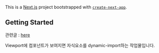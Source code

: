 This is a [Next.js](https://nextjs.org/) project bootstrapped with [`create-next-app`](https://github.com/vercel/next.js/tree/canary/packages/create-next-app).

## Getting Started

관련글 : [here](https://minify.tistory.com/46)

Viewport에 컴포넌트가 보여지면 자식요소를 dynamic-import하는 작업물입니다.
